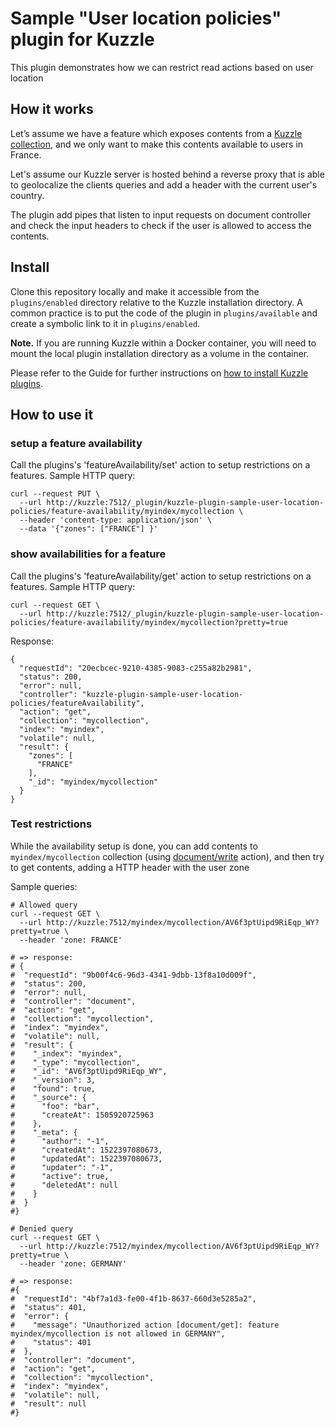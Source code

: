 # Sample "User location policies" plugin for Kuzzle

This plugin demonstrates how we can restrict read actions based on user location

## How it works

Let’s assume we have a feature which exposes contents from a [Kuzzle collection](https://docs.kuzzle.io/guide/essentials/persisted/), and we only want to make this contents available to users in France.

Let's assume our Kuzzle server is hosted behind a reverse proxy that is able to geolocalize the clients queries and add a header with the current user's country.

The plugin add pipes that listen to input requests on document controller and check the input headers to check if the user is allowed to access the contents.

## Install

Clone this repository locally and make it accessible from the `plugins/enabled` directory relative to the Kuzzle installation directory. A common practice is to put the code of the plugin in `plugins/available` and create a symbolic link to it in `plugins/enabled`.

**Note.** If you are running Kuzzle within a Docker container, you will need to mount the local plugin installation directory as a volume in the container.

Please refer to the Guide for further instructions on [how to install Kuzzle plugins](https://docs.kuzzle.io/guide/essentials/plugins/#how-to-install-plugin).

## How to use it

### setup a feature availability

Call the plugins's 'featureAvailability/set' action to setup restrictions on a features.
Sample HTTP query:
```
curl --request PUT \
  --url http://kuzzle:7512/_plugin/kuzzle-plugin-sample-user-location-policies/feature-availability/myindex/mycollection \
  --header 'content-type: application/json' \
  --data '{"zones": ["FRANCE"] }'
```

### show availabilities for a feature

Call the plugins's 'featureAvailability/get' action to setup restrictions on a features.
Sample HTTP query:
```
curl --request GET \
  --url http://kuzzle:7512/_plugin/kuzzle-plugin-sample-user-location-policies/feature-availability/myindex/mycollection?pretty=true
```

Response:
```
{
  "requestId": "20ecbcec-9210-4385-9083-c255a82b2981",
  "status": 200,
  "error": null,
  "controller": "kuzzle-plugin-sample-user-location-policies/featureAvailability",
  "action": "get",
  "collection": "mycollection",
  "index": "myindex",
  "volatile": null,
  "result": {
    "zones": [
      "FRANCE"
    ],
    "_id": "myindex/mycollection"
  }
}
```

### Test restrictions

While the availability setup is done, you can add contents to `myindex/mycollection` collection (using [document/write]() action), and then try to get contents, adding a HTTP header with the user zone

Sample queries:

```
# Allowed query
curl --request GET \
  --url http://kuzzle:7512/myindex/mycollection/AV6f3ptUipd9RiEqp_WY?pretty=true \
  --header 'zone: FRANCE'

# => response:
# {
#  "requestId": "9b00f4c6-96d3-4341-9dbb-13f8a10d009f",
#  "status": 200,
#  "error": null,
#  "controller": "document",
#  "action": "get",
#  "collection": "mycollection",
#  "index": "myindex",
#  "volatile": null,
#  "result": {
#    "_index": "myindex",
#    "_type": "mycollection",
#    "_id": "AV6f3ptUipd9RiEqp_WY",
#    "_version": 3,
#    "found": true,
#    "_source": {
#      "foo": "bar",
#      "createAt": 1505920725963
#    },
#    "_meta": {
#      "author": "-1",
#      "createdAt": 1522397080673,
#      "updatedAt": 1522397080673,
#      "updater": "-1",
#      "active": true,
#      "deletedAt": null
#    }
#  }
#}

# Denied query
curl --request GET \
  --url http://kuzzle:7512/myindex/mycollection/AV6f3ptUipd9RiEqp_WY?pretty=true \
  --header 'zone: GERMANY'

# => response:
#{
#  "requestId": "4bf7a1d3-fe00-4f1b-8637-660d3e5285a2",
#  "status": 401,
#  "error": {
#    "message": "Unauthorized action [document/get]: feature myindex/mycollection is not allowed in GERMANY",
#    "status": 401
#  },
#  "controller": "document",
#  "action": "get",
#  "collection": "mycollection",
#  "index": "myindex",
#  "volatile": null,
#  "result": null
#}
```
